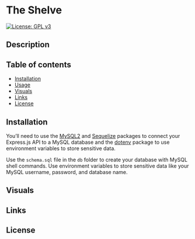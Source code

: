 # The Shelve
[![License: GPL v3](https://img.shields.io/badge/license-APACHE-red)](https://www.gnu.org/licenses/gpl-3.0)

## Description


## Table of contents
* [Installation](#Installation)
* [Usage](#Usage)
* [Visuals](#Visuals)
* [Links](#Link)
* [License](#License)

## Installation

You’ll need to use the [MySQL2](https://www.npmjs.com/package/mysql2) and [Sequelize](https://www.npmjs.com/package/sequelize) packages to connect your Express.js API to a MySQL database and the [dotenv](https://www.npmjs.com/package/dotenv) package to use environment variables to store sensitive data.

Use the `schema.sql` file in the `db` folder to create your database with MySQL shell commands. Use environment variables to store sensitive data like your MySQL username, password, and database name.
## Visuals



## Links 

## License

